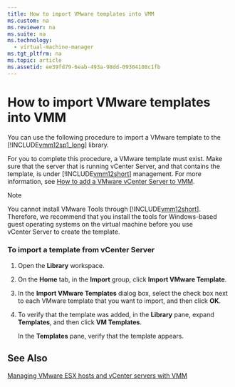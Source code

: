 ```yaml
---
title: How to import VMware templates into VMM
ms.custom: na
ms.reviewer: na
ms.suite: na
ms.technology: 
  - virtual-machine-manager
ms.tgt_pltfrm: na
ms.topic: article
ms.assetid: ee39fd79-6eab-493a-98dd-09304108c1fb
---
```

# How to import VMware templates into VMM
You can use the following procedure to import a VMware template to the [!INCLUDE[vmm12sp1_long](../../includes/vmm12sp1_long_md.md)] library.

For you to complete this procedure, a VMware template must exist. Make sure that the server that is running vCenter Server, and that contains the template, is under [!INCLUDE[vmm12short](../../includes/vmm12short_md.md)] management. For more information, see [How to add a VMware vCenter Server to VMM](How-to-add-a-VMware-vCenter-Server-to-VMM.md).

> [!NOTE]
> You cannot install VMware Tools through [!INCLUDE[vmm12short](../../includes/vmm12short_md.md)]. Therefore, we recommend that you install the tools for Windows\-based guest operating systems on the virtual machine before you use vCenter Server to create the template.

### To import a template from vCenter Server

1.  Open the **Library** workspace.

2.  On the **Home** tab, in the **Import** group, click **Import VMware Template**.

3.  In the **Import VMware Templates** dialog box, select the check box next to each VMware template that you want to import, and then click **OK**.

4.  To verify that the template was added, in the **Library** pane, expand **Templates**, and then click **VM Templates**.

    In the **Templates** pane, verify that the template appears.

## See Also
[Managing VMware ESX hosts and vCenter servers with VMM](Managing-VMware-ESX-hosts-and-vCenter-servers-with-VMM.md)


